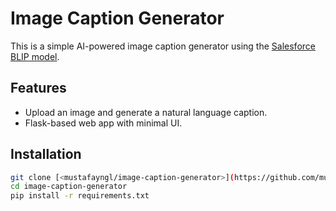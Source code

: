 # Image Caption Generator

This is a simple AI-powered image caption generator using the [Salesforce BLIP model](https://huggingface.co/Salesforce/blip-image-captioning-base).

## Features
- Upload an image and generate a natural language caption.
- Flask-based web app with minimal UI.

## Installation
```bash
git clone [<mustafayngl/image-caption-generator>](https://github.com/mustafayngl/image-caption-generator)
cd image-caption-generator
pip install -r requirements.txt

